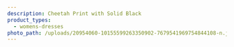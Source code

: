 ```yaml
---
description: Cheetah Print with Solid Black
product_types:
  - womens-dresses
photo_path: /uploads/20954060-10155599263350902-7679541969754844108-n.jpg
---
```

